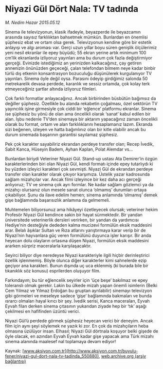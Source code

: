 # Niyazi Gül Dört Nala: TV tadında

*M. Nedim Hazar 2015.05.12*

<div class="pNewsDetailMainContent" itemprop="articleBody">
 <p>
  Sinema ile televizyonun, klasik ifadeyle, beyazperde ile beyazcamın arasında sayısız farklılıktan bahsetmek mümkün. Bunlardan en önemlisi şüphesiz ebat ve ortam olsa gerek. Televizyonun kendine göre bir estetik anlayışı ve algı aroması var. Gerçi uzun yıllar boyu süren genişlik ölçülerimiz yeni nesil ekranlar ile epey büyüdü; 55 ekran yerine artık minimum 100 cm’lik ekranlarda izliyoruz yayınları ama bu durum çok fazla değiştirmiyor gerçeği. Evinizde istediğimiz an yerinizden kalkacağınız, çay getiren annenizin önünüzden geçeceği, çalan telefondan bilmem neye kadar binbir türlü dış etkenin konsantrasyon bozuculuğu düşünülerek kurgulanıyor TV yayınları. Sinema öyle değil oysa. Parasını ödeyip girdiğimiz salonda 50 metrekarelik devasa perdede, karanlık ve sessiz ortamda, çok kolay terk etmeyeceğiniz şartlar altında izliyoruz filmleri.
 </p>
 <p>
  Çok farklı formatlar anlayacağınız. Ancak birbirinden büsbütün bağımsız da değiller şüphesiz. Özellikle bu alanda rekabetin çoğalması, özel sektörün TV yayıncılık işine girmesiyle çok ciddi bir ‘eğlence’ platformu ekranlar. Sinema ise şüphesiz bu yönü de olan ama öncelikli olarak ‘sanat’ kabul edilen bir alan. İşbu nedenle TV’den sinemaya bir aktarım yapacağınız zaman öncelikli olarak bu format, ortam ve alan farklılıklarını hesaplamanız lazım. Ekranda sizi beğenen, izleyen ve hatta bağımlınız olan bir kitle olabilir ancak bu durum sinemada başarının garantisi sayılamaz şüphesiz.
 </p>
 <p>
  Pek çok karakter sayabiliriz ekrandan perdeye transfer olan; Recep İvedik, Sabit Kanca, Hüseyin Badem, Ayhan Kaplan, Polat Alemdar vs…
 </p>
 <p>
  Bunlardan biriydi Veteriner Niyazi Gül. Stand-up ustası Ata Demirer’in özgün karakterlerinden biri olan Niyazi Gül, kendi formatı içinde epey tutarlıydı ki bu yüzden izleyici karakteri çok sevmişti. Niyazi Gül de ekrandan perdeye transfer olan karakter olarak çıkıyor karşımıza. Üstelik yazar kadrosunda sağlam mizahçılar var. Ancak filmi izleyince bir kez daha acı gerçeği anlıyoruz; TV ve sinema çok ayrı formlar. Ne kadar sağlam gözlemci ya da mizahçı olursanız olun mesele sanat olunca ‘olmamış’ durumları ortaya çıkabiliyor. Şunu da ilave edelim hemen; sinema anlamında ‘olmamış’ demek gişe bağlamında başarısızlık anlamına da gelmemeli.
 </p>
 <p>
  Muhtemelen biliyorsunuz ama hikâyeyi özetleyecek olursak; veteriner hekim Profesör Niyazi Gül kendince sakin bir hayat sürmektedir. Bir yandan üniversitede veterinerlik dersleri verirken, bir yandan da yardımcısı Hediye’nin desteğiyle dededen kalma mucizevi formülün eksik maddesini arar. Belalı âşıklar Sultan ve Rıza atlarını yarıştırmaya karar verip bir de Niyazi’nin hayvanlara güç veren formülünü duyunca işler karışır. Bir anda heyecan dolu olayların ortasına düşen Niyazi, formülün eksik maddesini ararken sürpriz maceralarla karşılaşacaktır.
 </p>
 <p>
  Seyirci biliyor diye neredeyse Niyazi karakteriyle ilgili hiçbir derinleştirici özellik işlenmemiş. Böyle olunca diğer karakterler kimi sahnelerde ezip geçiyor ana karakteri. Bunun dışında uç uca eklenmiş (ki burada bile bir tıkanıklık söz konusu) esprilerden oluşuyor film.
 </p>
 <p>
  Farkındayım; bu tür eğlencelik seyirler için ‘üçe beşe’ bakılmaz ve epey toleranslı olmak gerekir. Lakin bu ülkede mizah yapan önemli isimlerin (Belki Cem Yılmaz ve Yılmaz Erdoğan bu gruptan ayrılabilir) sinemayı televizyon gibi görmeleri ve meseleye sadece ‘gişe’ bağlamında bakmaları ve bunda ısrarcı olmaları hayal kırıcı bir şey. İvedik serisi, Kanca maceraları, Eyvah Eyvah filan derken sinema çıtasının yukarıdan ziyade hep bir ‘tık’ aşağı çekilmesi en hafifinden üzüntü verici.
 </p>
 <p>
  Niyazi Gül’ü perdede görmek şüphesiz heyecan verici bir deneyim. Ancak film için aynı şeyi söylemek ne yazık ki zor. En çok da mizahçıların heba olmasına üzülüyor insan. Elhasıl; Niyazi Gül dörtnala koşuyor belki gişede de öyle olacak, en azından Eyvah Eyvah kadar gişe yapacak ama Türk mizahı sinema alanında maalesef nal toplamaya devam ediyor!
 </p>
</div>


Kaynak: [www.aksiyon.com.tr](http://www.aksiyon.com.tr/buyulu-fener/niyazi-gul-dort-nala-tv-tadinda_550880), [web.archive.org (arşiv bağlantısı)](http://web.archive.org/web/20150717155219/http://www.aksiyon.com.tr/buyulu-fener/niyazi-gul-dort-nala-tv-tadinda_550880)
